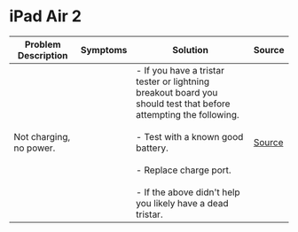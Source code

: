 # iPad Air 2

| Problem Description     | Symptoms | Solution                                                                                                                                                                                                                                                  | Source                                                |
| ----------------------- | -------- | --------------------------------------------------------------------------------------------------------------------------------------------------------------------------------------------------------------------------------------------------------- | ----------------------------------------------------- |
| Not charging, no power. |          | - If you have a tristar tester or lightning breakout board you should test that before attempting the following.<br><br>- Test with a known good battery.<br><br>- Replace charge port.<br><br>- If the above didn't help you likely have a dead tristar. | [Source](https://www.youtube.com/watch?v=bhkcc9CZeYU) |